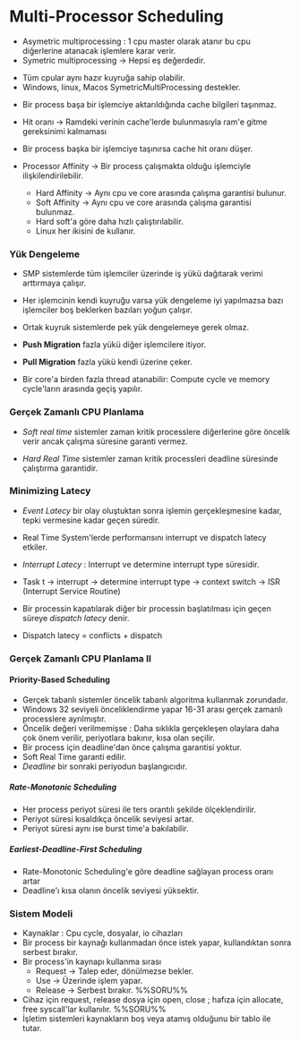 # Multi-Processor Scheduling
* Asymetric multiprocessing : 1 cpu master olarak atanır bu cpu diğerlerine atanacak
işlemlere karar verir.
* Symetric multiprocessing -> Hepsi eş değerdedir.
- Tüm cpular aynı hazır kuyruğa sahip olabilir.
- Windows, linux, Macos SymetricMultiProcessing destekler.

* Bir process başa bir işlemciye aktarıldığında cache bilgileri taşınmaz.

* Hit oranı -> Ramdeki verinin cache'lerde bulunmasıyla ram'e gitme gereksinimi kalmaması

* Bir process başka bir işlemciye taşınırsa cache hit oranı düşer.

* Processor Affinity -> Bir process çalışmakta olduğu işlemciyle ilişkilendirilebilir.
    * Hard Affinity -> Aynı cpu ve core arasında çalışma garantisi bulunur.
    * Soft Affinity -> Aynı cpu ve core arasında çalışma garantisi bulunmaz.
    - Hard soft'a göre daha hızlı çalıştırılabilir.
    - Linux her ikisini de kullanır.

### Yük Dengeleme
* SMP sistemlerde tüm işlemciler üzerinde iş yükü dağıtarak verimi arttırmaya çalışır.

* Her işlemcinin kendi kuyruğu varsa yük dengeleme iyi yapılmazsa bazı işlemciler boş beklerken bazıları yoğun çalışır. 

* Ortak kuyruk sistemlerde pek yük dengelemeye gerek olmaz.

* **Push Migration** fazla yükü diğer işlemcilere itiyor. 
* **Pull Migration** fazla yükü kendi üzerine çeker.

* Bir core'a birden fazla thread atanabilir: Compute cycle ve memory cycle'ların arasında geçiş yapılır.

### Gerçek Zamanlı CPU Planlama
* *Soft real time* sistemler zaman kritik processlere diğerlerine göre öncelik verir ancak çalışma süresine garanti vermez.

* *Hard Real Time* sistemler zaman kritik processleri deadline süresinde çalıştırma garantidir. 

### Minimizing Latecy
-  *Event Latecy* bir olay oluştuktan sonra işlemin gerçekleşmesine kadar, tepki vermesine kadar geçen süredir.
- Real Time System'lerde performansını interrupt ve dispatch latecy etkiler.
- *Interrupt Latecy* : Interrupt ve determine interrupt type süresidir.
- Task t -> interrupt -> determine interrupt type -> context switch -> ISR (Interrupt Service Routine)

- Bir processin kapatılarak diğer bir processin başlatılması için geçen süreye *dispatch latecy* denir.

- Dispatch latecy = conflicts + dispatch

### Gerçek Zamanlı CPU Planlama II
#### Priority-Based Scheduling
- Gerçek tabanlı sistemler öncelik tabanlı algoritma kullanmak zorundadır.
- Windows 32 seviyeli önceliklendirme yapar 16-31 arası gerçek zamanlı processlere ayrılmıştır.
- Öncelik değeri verilmemişse : Daha sıklıkla gerçekleşen olaylara daha çok önem verilir, periyotlara bakınır, kısa olan seçilir.
- Bir process için deadline'dan önce çalışma garantisi yoktur.
- Soft Real Time garanti edilir.
- *Deadline* bir sonraki periyodun başlangıcıdır.

##### Rate-Monotonic Scheduling
- Her process periyot süresi ile ters orantılı şekilde ölçeklendirilir.
- Periyot süresi kısaldıkça öncelik seviyesi artar.
- Periyot süresi aynı ise burst time'a bakılabilir.

##### Earliest-Deadline-First Scheduling
- Rate-Monotonic Scheduling'e göre deadline sağlayan process oranı artar
- Deadline'ı kısa olanın öncelik seviyesi yüksektir.

### Sistem Modeli
- Kaynaklar : Cpu cycle, dosyalar, io cihazları
- Bir process bir kaynağı kullanmadan önce istek yapar, kullandıktan sonra serbest bırakır.
- Bir process'in kaynapı kullanma sırası 
	- Request -> Talep eder, dönülmezse bekler.
	- Use -> Üzerinde işlem yapar.
	- Release -> Serbest bırakır.
%%SORU%%
- Cihaz için request, release dosya için open, close ; hafıza için allocate, free syscall'lar kullanılır.
%%SORU%%
- İşletim sistemleri kaynakların boş veya atamış olduğunu bir tablo ile tutar.